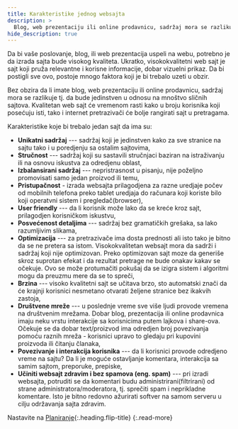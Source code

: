 ```yaml
---
title: Karakteristike jednog websajta
description: >
  Blog, web prezentaciju ili online prodavnicu, sadržaj mora se razlikuje tj. da bude jedinstven u odnosu na mnoštvo sličnih sajtova.
hide_description: true
---
```


Da bi vaše poslovanje, blog, ili web prezentacija uspeli na webu, potrebno je da izrada sajta bude visokog kvaliteta. Ukratko, visokokvalitetni web sajt je sajt koji pruža relevantne i korisne informacije, dobar vizuelni prikaz. Da bi postigli sve ovo, postoje mnogo faktora koji je bi trebalo uzeti u obzir.

Bez obzira da li imate blog, web prezentaciju ili online prodavnicu, sadržaj mora se razlikuje tj. da bude jedinstven u odnosu na mnoštvo sličnih sajtova. Kvalitetan web sajt će vremenom rasti kako u broju korisnika koji posećuju isti, tako i internet pretrazivači će bolje rangirati sajt u pretragama.

Karakteristike koje bi trebalo jedan sajt da ima su:

- **Unikatni sadržaj** --- sadržaj koji je jedinstven kako za sve stranice na sajtu tako i u poredjenju sa ostalim sajtovima,
- **Stručnost** --- sadržaj koji su sastavili stručnjaci baziran na istraživanju ili na osnovu iskustva za odredjenu oblast,
- **Izbalansirani sadržaj** --- nepristrasnost u pisanju, nije poželjno promovisati samo jedan proizvod ili temu,
- **Pristupačnost** - izrada websajta prilagodjena za razne uredjaje počev od mobilnih telefona preko tablet uredjaja do računara koji koriste bilo koji operatvni sistem i pregledač(browser),
- **User friendly** --- da li korisnik može lako da se kreće kroz sajt, prilagodjen korisničkom iskustvu,
- **Posvećenost detaljima** --- sadržaj bez gramatičkih grešaka, sa lako razumljivim slikama,
- **Optimizacija** --- za pretrazivače ima dosta prednosti ali isto tako je bitno da se ne pretera sa istom. Visokokvalitetan websajt  mora da sadrži i sadržaj koji nije optimizovan. Preko optimizovan sajt moze da generiše skroz suprotan efekat i da rezultat pretrage ne bude onakav kakav se očekuje. Ovo se može protumačiti pokušaj da se izigra sistem i algoritmi mogu da preuzmu mere da se to spreči,
- **Brzina** --- visoko kvalitetni sajt se učitava brzo, sto automatski znači da će krajnji korisnici nesmetano otvarati željene stranice bez ikakvih zastoja,
- **Društvene mreže** --- u poslednje vreme sve više ljudi provode vremena na društvenim mrežama. Dobar blog, prezentacija ili online prodavnica imaju neku vrstu interakcije sa korisnicima putem lajkova i share-ova. Očekuje se da dobar text/proizvod ima odredjen broj povezivanja pomoću raznih mreža - korisnici upravo to gledaju pri kupovini proizvoda ili čitanju članaka,
- **Povezivanje i interakcija korisnika** --- da li korisnici provode odredjeno vreme na sajtu? Da li je moguće ostavljanje komentara, interakcija sa samim sajtom, preporuke, prepiske,
- **Učiniti websajt zdravim i bez spamova (eng. spam)** --- pri izradi websajta, potruditi se da komentari budu administrirani(filtrirani) od strane administratora/moderatora, tj. sprečiti spam i neprikladne komentare. Isto je bitno redovno ažurirati softver na samom serveru u cilju održavanja sajta zdravim.

Nastavite na [Planiranje](planiranje-izrade-websajta.md){:.heading.flip-title}
{:.read-more}
